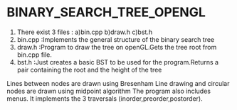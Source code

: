 # BINARY_SEARCH_TREE_OPENGL
1. There exist 3 files :
    a)bin.cpp
    b)draw.h
    c)bst.h
2. bin.cpp :Implements the general structure of the binary search tree
3. draw.h :Program to draw the tree on openGL.Gets the tree root from bin.cpp file.
4. bst.h :Just creates a basic BST to be used for the program.Returns a pair containing the root and the height of the tree

Lines between nodes are drawn using Bresenham Line drawing and circular nodes are drawn using midpoint algorithm
The program also includes menus.
It implements the 3 traversals (inorder,preorder,postorder).
